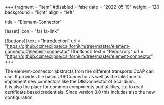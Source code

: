 +++
fragment = "item"
#disabled = false
date = "2022-05-19"
weight = 120
background = "light"
align = "left"

title = "Element-Connector"

[asset]
  icon = "fas fa-link"

[[buttons]]
  text = "Introduction"
  url = "https://github.com/eclipse/californium/tree/master/element-connector#element-connector"
[[buttons]]
  text = "Repository"
  url = "https://github.com/eclipse/californium/tree/master/element-connector"
+++

The element-connector abstracts from the different transports CoAP can use.
It provides the basic UDPConnector as well as the interface to implement new connectors like the DtlsConnector of Scandium.
<br>
It is also the place for common components and utilities, e.g to read certificate based credentials.
Since version 3.0 this includes also the new configuration.
